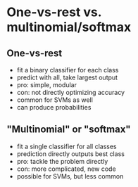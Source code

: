 # One-vs-rest vs. multinomial/softmax

## One-vs-rest
- fit a binary classifier for each
class
- predict with all, take largest
output
- pro: simple, modular
- con: not directly optimizing
accuracy
- common for SVMs as well
- can produce probabilities

## "Multinomial" or "softmax"
- fit a single classifier for all
classes
- prediction directly outputs best
class
- pro: tackle the problem directly
- con: more complicated, new
code
- possible for SVMs, but less
common